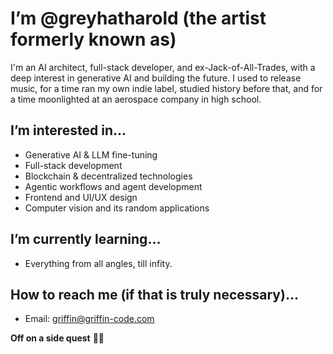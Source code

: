 # I’m @greyhatharold (the artist formerly known as)

I'm an AI architect, full-stack developer, and ex-Jack-of-All-Trades, with a deep interest in generative AI and building the future. 
I used to release music, for a time ran my own indie label, studied history before that, and for a time moonlighted at an aerospace company in high school.

## I’m interested in...
- Generative AI & LLM fine-tuning  
- Full-stack development
- Blockchain & decentralized technologies  
- Agentic workflows and agent development
- Frontend and UI/UX design
- Computer vision and its random applications

## I’m currently learning...
- Everything from all angles, till infity.

## How to reach me (if that is truly necessary)...
- Email: griffin@griffin-code.com
  
**Off on a side quest** 🚀🔥
